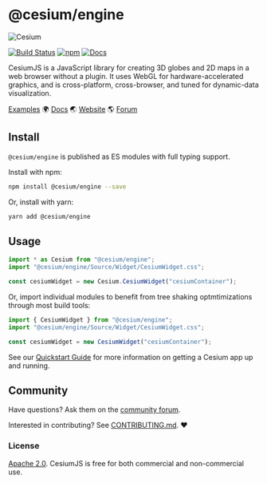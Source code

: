 # @cesium/engine

![Cesium](https://github.com/CesiumGS/cesium/wiki/logos/Cesium_Logo_Color.jpg)

[![Build Status](https://travis-ci.com/CesiumGS/cesium.svg?branch=main)](https://travis-ci.com/CesiumGS/cesium)
[![npm](https://img.shields.io/npm/v/cesium/engine)](https://www.npmjs.com/package/cesium/engine)
[![Docs](https://img.shields.io/badge/docs-online-orange.svg)](https://cesium.com/learn/)

CesiumJS is a JavaScript library for creating 3D globes and 2D maps in a web browser without a plugin. It uses WebGL for hardware-accelerated graphics, and is cross-platform, cross-browser, and tuned for dynamic-data visualization.

[Examples](https://sandcastle.cesium.com/)
:earth_africa: [Docs](https://cesium.com/learn/cesiumjs-learn/) :earth_asia: [Website](https://cesium.com/cesiumjs) :earth_americas: [Forum](https://community.cesium.com/)

## Install

`@cesium/engine` is published as ES modules with full typing support.

Install with npm:

```sh
npm install @cesium/engine --save
```

Or, install with yarn:

```sh
yarn add @cesium/engine
```

## Usage

```js
import * as Cesium from "@cesium/engine";
import "@cesium/engine/Source/Widget/CesiumWidget.css";

const cesiumWidget = new Cesium.CesiumWidget("cesiumContainer");
```

Or, import individual modules to benefit from tree shaking optmtimizations through most build tools:

```js
import { CesiumWidget } from "@cesium/engine";
import "@cesium/engine/Source/Widget/CesiumWidget.css";

const cesiumWidget = new CesiumWidget("cesiumContainer");
```

See our [Quickstart Guide](https://cesium.com/learn/cesiumjs-learn/cesiumjs-quickstart/) for more information on getting a Cesium app up and running.

## Community

Have questions? Ask them on the [community forum](https://community.cesium.com/).

Interested in contributing? See [CONTRIBUTING.md](../../CONTRIBUTING.md). :heart:

### License

[Apache 2.0](http://www.apache.org/licenses/LICENSE-2.0.html). CesiumJS is free for both commercial and non-commercial use.
